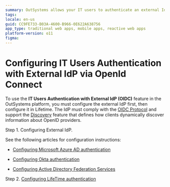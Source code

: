 ```yaml
---
summary: OutSystems allows your IT users to authenticate an external IdP via OpenID Connect.
tags:
locale: en-us
guid: CC9FE733-B03A-4600-B966-0E622A638756
app_type: traditional web apps, mobile apps, reactive web apps
platform-version: o11
figma:
---
```


# Configuring IT Users Authentication with External IdP via OpenId Connect

To use the **IT Users Authentication with External IdP (OIDC)** feature in the OutSystems platform, you must configure the external IdP first, then configure it in Lifetime. The IdP must comply with the [OIDC Protocol](https://openid.net/connect/) and support the [Discovery](https://openid.net/specs/openid-connect-discovery-1_0.html#IssuerDiscovery) feature that defines how clients dynamically discover information about OpenID providers.

Step 1. Configuring External IdP. 

See the following articles for configuration instructions:

* [Configuring Microsoft Azure AD authentication](external-idp-azure.md)

* [Configuring Okta authentication](external-idp-okta.md)

* [Configuring Active Directory Federation Services](external-idp-adfs.md)

Step 2. [Configuring LifeTime authentication](external-idp-lifetime.md)
